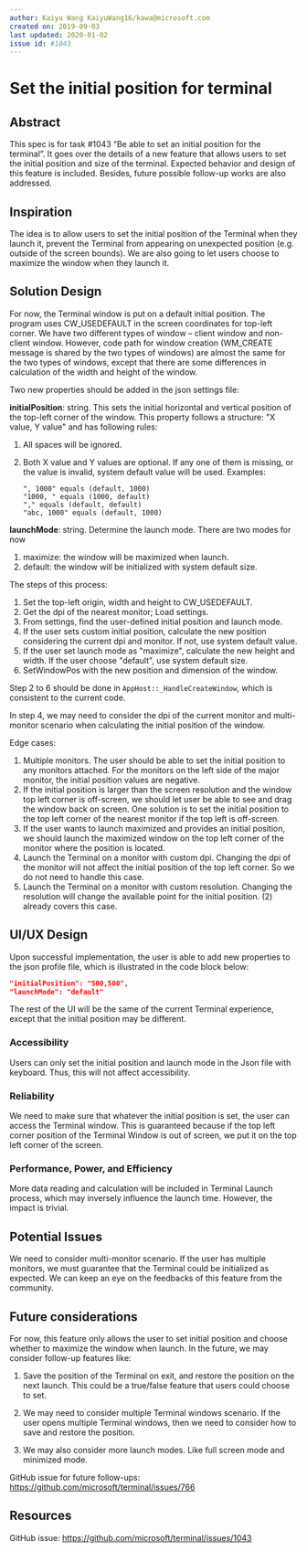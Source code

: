 ```yaml
---
author: Kaiyu Wang KaiyuWang16/kawa@microsoft.com
created on: 2019-09-03
last updated: 2020-01-02
issue id: #1043
---
```


# Set the initial position for terminal

## Abstract

This spec is for task #1043 “Be able to set an initial position for the terminal”. It goes over the details of a new feature that allows users to set the initial position and size of the terminal. Expected behavior and design of this feature is included. Besides, future possible follow-up works are also addressed.

## Inspiration

The idea is to allow users to set the initial position of the Terminal when they launch it, prevent the Terminal from appearing on unexpected position (e.g. outside of the screen bounds). We are also going to let users choose to maximize the window when they launch it.

## Solution Design

For now, the Terminal window is put on a default initial position. The program uses CW_USEDEFAULT in the screen coordinates for top-left corner. We have two different types of window – client window and non-client window. However, code path for window creation (WM_CREATE message is shared by the two types of windows) are almost the same for the two types of windows, except that there are some differences in calculation of the width and height of the window.

Two new properties should be added in the json settings file:

**initialPosition**: string. This sets the initial horizontal and vertical position of the top-left corner of the window. This property follows a structure: "X value, Y value" and has following rules:

1. All spaces will be ignored.

2. Both X value and Y values are optional. If any one of them is missing, or the value is invalid, system default value will be used. Examples:

       ", 1000" equals (default, 1000)
       "1000, " equals (1000, default)
       "," equals (default, default)
       "abc, 1000" equals (default, 1000)

**launchMode**: string. Determine the launch mode. There are two modes for now

1. maximize: the window will be maximized when launch.
2. default: the window will be initialized with system default size.

The steps of this process:

1. Set the top-left origin, width and height to CW_USEDEFAULT.
2. Get the dpi of the nearest monitor; Load settings.
3. From settings, find the user-defined initial position and launch mode.
4. If the user sets custom initial position, calculate the new position considering the current dpi and monitor. If not, use system default value.
5. If the user set launch mode as "maximize", calculate the new height and width. If the user choose "default", use system default size.
6. SetWindowPos with the new position and dimension of the window.

Step 2 to 6 should be done in `AppHost::_HandleCreateWindow`, which is consistent to the current code.

In step 4, we may need to consider the dpi of the current monitor and multi-monitor scenario when calculating the initial position of the window.

Edge cases:

1. Multiple monitors. The user should be able to set the initial position to any monitors attached. For the monitors on the left side of the major monitor, the initial position values are negative.
2. If the initial position is larger than the screen resolution and the window top left corner is off-screen, we should let user be able to see and drag the window back on screen. One solution is to set the initial position to the top left corner of the nearest monitor if the top left is off-screen.
3. If the user wants to launch maximized and provides an initial position, we should launch the maximized window on the top left corner of the monitor where the position is located.
4. Launch the Terminal on a monitor with custom dpi. Changing the dpi of the monitor will not affect the initial position of the top left corner. So we do not need to handle this case.
5. Launch the Terminal on a monitor with custom resolution. Changing the resolution will change the available point for the initial position. (2) already covers this case.

## UI/UX Design

Upon successful implementation, the user is able to add new properties to the json profile file, which is illustrated in the code block below:
```json
"initialPosition": "500,500",
"launchMode": "default"
```
The rest of the UI will be the same of the current Terminal experience, except that the initial position may be different.

### Accessibility

Users can only set the initial position and launch mode in the Json file with keyboard. Thus, this will not affect accessibility.

### Reliability
We need to make sure that whatever the initial position is set, the user can access the Terminal window. This is guaranteed because if the top left corner position of the Terminal Window is out of screen, we put it on the top left corner of the screen.

### Performance, Power, and Efficiency

More data reading and calculation will be included in Terminal Launch process, which may inversely influence the launch time. However, the impact is trivial.

## Potential Issues

We need to consider multi-monitor scenario. If the user has multiple monitors, we must guarantee that the Terminal could be initialized as expected. We can keep an eye on the feedbacks of this feature from the community.

## Future considerations

For now, this feature only allows the user to set initial position and choose whether to maximize the window when launch. In the future, we may consider follow-up features like:

1. Save the position of the Terminal on exit, and restore the position on the next launch. This could be a true/false feature that users could choose to set.

2. We may need to consider multiple Terminal windows scenario. If the user opens multiple Terminal windows, then we need to consider how to save and restore the position.

3. We may also consider more launch modes. Like full screen mode and minimized mode.

GitHub issue for future follow-ups: https://github.com/microsoft/terminal/issues/766

## Resources

GitHub issue:
https://github.com/microsoft/terminal/issues/1043
